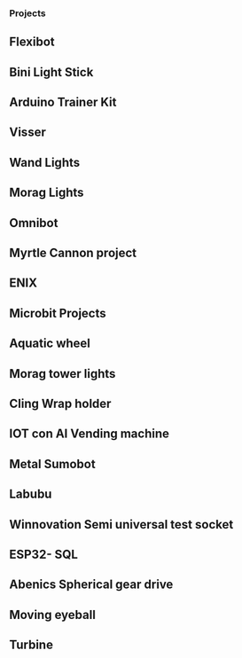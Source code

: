 ### Projects

## Flexibot

## Bini Light Stick

## Arduino Trainer Kit

## Visser

## Wand Lights

## Morag Lights

## Omnibot

## Myrtle Cannon project

## ENIX

## Microbit Projects

## Aquatic wheel

## Morag tower lights

## Cling Wrap holder

## IOT con AI Vending machine

## Metal Sumobot

## Labubu

## Winnovation Semi universal test socket

## ESP32- SQL

## Abenics Spherical gear drive

## Moving eyeball

## Turbine
